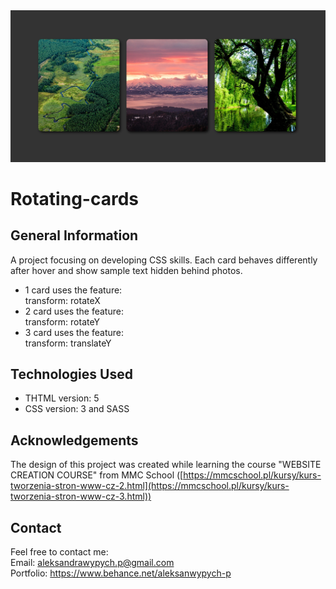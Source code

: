 <img src="/Screenshot.png"  alt="screen">

# Rotating-cards

## General Information
A project focusing on developing CSS skills. Each card behaves differently after hover and show sample text hidden behind photos. 
<br>
- 1 card uses the feature:<br>
transform: rotateX<br>
- 2 card uses the feature:<br>
transform: rotateY<br>
- 3 card uses the feature:<br>
transform: translateY<br>

## Technologies Used
- THTML version: 5
- CSS version: 3 and SASS

## Acknowledgements
The design of this project was created while learning the course "WEBSITE CREATION COURSE" from MMC School ([https://mmcschool.pl/kursy/kurs-tworzenia-stron-www-cz-2.html](https://mmcschool.pl/kursy/kurs-tworzenia-stron-www-cz-3.html))

## Contact
Feel free to contact me: <br>
Email: aleksandrawypych.p@gmail.com<br>
Portfolio: https://www.behance.net/aleksanwypych-p
